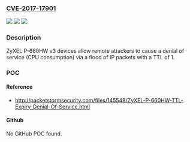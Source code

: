 ### [CVE-2017-17901](https://cve.mitre.org/cgi-bin/cvename.cgi?name=CVE-2017-17901)
![](https://img.shields.io/static/v1?label=Product&message=n%2Fa&color=blue)
![](https://img.shields.io/static/v1?label=Version&message=n%2Fa&color=blue)
![](https://img.shields.io/static/v1?label=Vulnerability&message=n%2Fa&color=brighgreen)

### Description

ZyXEL P-660HW v3 devices allow remote attackers to cause a denial of service (CPU consumption) via a flood of IP packets with a TTL of 1.

### POC

#### Reference
- http://packetstormsecurity.com/files/145548/ZyXEL-P-660HW-TTL-Expiry-Denial-Of-Service.html

#### Github
No GitHub POC found.

